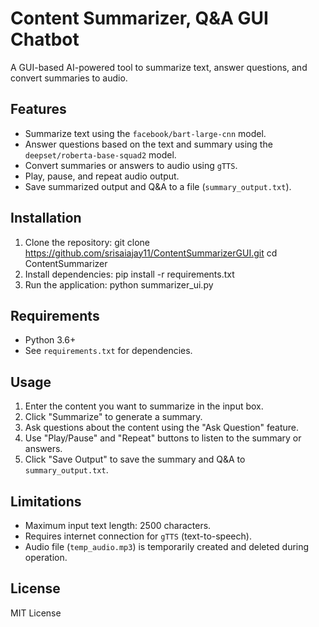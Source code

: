 # Content Summarizer, Q&A GUI Chatbot

A GUI-based AI-powered tool to summarize text, answer questions, and convert summaries to audio.

## Features
- Summarize text using the `facebook/bart-large-cnn` model.
- Answer questions based on the text and summary using the `deepset/roberta-base-squad2` model.
- Convert summaries or answers to audio using `gTTS`.
- Play, pause, and repeat audio output.
- Save summarized output and Q&A to a file (`summary_output.txt`).

## Installation
1. Clone the repository: git clone https://github.com/srisaiajay11/ContentSummarizerGUI.git
    cd ContentSummarizer
2. Install dependencies:
    pip install -r requirements.txt
3. Run the application:
    python summarizer_ui.py

## Requirements
- Python 3.6+
- See `requirements.txt` for dependencies.

## Usage
1. Enter the content you want to summarize in the input box.
2. Click "Summarize" to generate a summary.
3. Ask questions about the content using the "Ask Question" feature.
4. Use "Play/Pause" and "Repeat" buttons to listen to the summary or answers.
5. Click "Save Output" to save the summary and Q&A to `summary_output.txt`.

## Limitations
- Maximum input text length: 2500 characters.
- Requires internet connection for `gTTS` (text-to-speech).
- Audio file (`temp_audio.mp3`) is temporarily created and deleted during operation.

## License
MIT License
